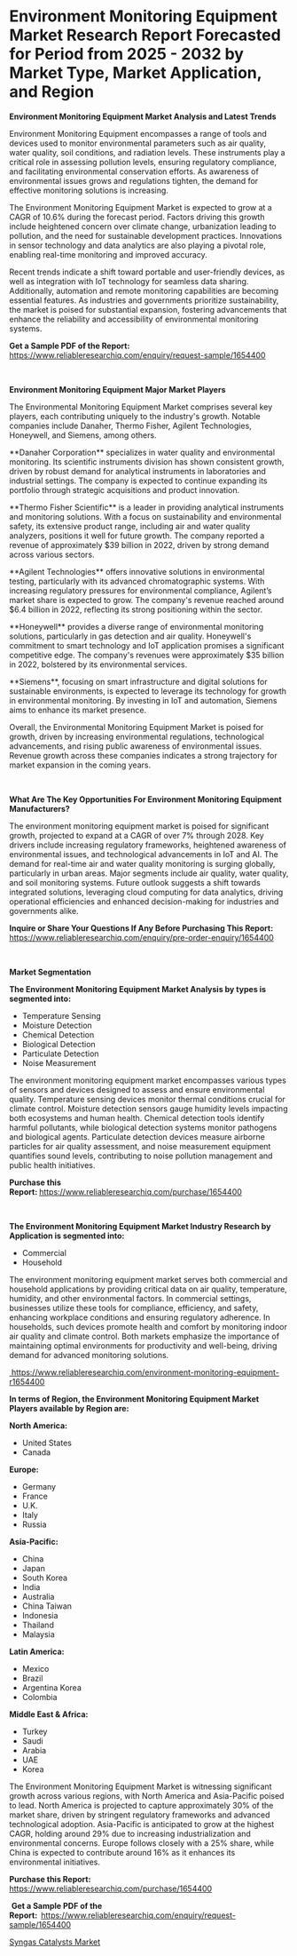 <p><h1>Environment Monitoring Equipment Market Research Report Forecasted for Period from 2025 -  2032 by Market Type, Market Application, and Region</h1></p><p><strong>Environment Monitoring Equipment Market Analysis and Latest Trends</strong></p>
<p><p>Environment Monitoring Equipment encompasses a range of tools and devices used to monitor environmental parameters such as air quality, water quality, soil conditions, and radiation levels. These instruments play a critical role in assessing pollution levels, ensuring regulatory compliance, and facilitating environmental conservation efforts. As awareness of environmental issues grows and regulations tighten, the demand for effective monitoring solutions is increasing.</p><p>The Environment Monitoring Equipment Market is expected to grow at a CAGR of 10.6% during the forecast period. Factors driving this growth include heightened concern over climate change, urbanization leading to pollution, and the need for sustainable development practices. Innovations in sensor technology and data analytics are also playing a pivotal role, enabling real-time monitoring and improved accuracy.</p><p>Recent trends indicate a shift toward portable and user-friendly devices, as well as integration with IoT technology for seamless data sharing. Additionally, automation and remote monitoring capabilities are becoming essential features. As industries and governments prioritize sustainability, the market is poised for substantial expansion, fostering advancements that enhance the reliability and accessibility of environmental monitoring systems.</p></p>
<p><strong>Get a Sample PDF of the Report:&nbsp;</strong> <a href="https://www.reliableresearchiq.com/enquiry/request-sample/1654400?utm_campaign=2885&utm_medium=2&utm_source=Github&utm_content=ia&utm_term=28022025&utm_id=environment-monitoring-equipment">https://www.reliableresearchiq.com/enquiry/request-sample/1654400</a></p>
<p>&nbsp;</p>
<p><strong>Environment Monitoring Equipment Major Market Players</strong></p>
<p><p>The Environmental Monitoring Equipment Market comprises several key players, each contributing uniquely to the industry's growth. Notable companies include Danaher, Thermo Fisher, Agilent Technologies, Honeywell, and Siemens, among others.</p><p>**Danaher Corporation** specializes in water quality and environmental monitoring. Its scientific instruments division has shown consistent growth, driven by robust demand for analytical instruments in laboratories and industrial settings. The company is expected to continue expanding its portfolio through strategic acquisitions and product innovation.</p><p>**Thermo Fisher Scientific** is a leader in providing analytical instruments and monitoring solutions. With a focus on sustainability and environmental safety, its extensive product range, including air and water quality analyzers, positions it well for future growth. The company reported a revenue of approximately $39 billion in 2022, driven by strong demand across various sectors.</p><p>**Agilent Technologies** offers innovative solutions in environmental testing, particularly with its advanced chromatographic systems. With increasing regulatory pressures for environmental compliance, Agilent’s market share is expected to grow. The company's revenue reached around $6.4 billion in 2022, reflecting its strong positioning within the sector.</p><p>**Honeywell** provides a diverse range of environmental monitoring solutions, particularly in gas detection and air quality. Honeywell's commitment to smart technology and IoT application promises a significant competitive edge. The company's revenues were approximately $35 billion in 2022, bolstered by its environmental services.</p><p>**Siemens**, focusing on smart infrastructure and digital solutions for sustainable environments, is expected to leverage its technology for growth in environmental monitoring. By investing in IoT and automation, Siemens aims to enhance its market presence.</p><p>Overall, the Environmental Monitoring Equipment Market is poised for growth, driven by increasing environmental regulations, technological advancements, and rising public awareness of environmental issues. Revenue growth across these companies indicates a strong trajectory for market expansion in the coming years.</p></p>
<p>&nbsp;</p>
<p><strong>What Are The Key Opportunities For Environment Monitoring Equipment Manufacturers?</strong></p>
<p><p>The environment monitoring equipment market is poised for significant growth, projected to expand at a CAGR of over 7% through 2028. Key drivers include increasing regulatory frameworks, heightened awareness of environmental issues, and technological advancements in IoT and AI. The demand for real-time air and water quality monitoring is surging globally, particularly in urban areas. Major segments include air quality, water quality, and soil monitoring systems. Future outlook suggests a shift towards integrated solutions, leveraging cloud computing for data analytics, driving operational efficiencies and enhanced decision-making for industries and governments alike.</p></p>
<p><strong>Inquire or Share Your Questions If Any Before Purchasing This Report:</strong> <a href="https://www.reliableresearchiq.com/enquiry/pre-order-enquiry/1654400?utm_campaign=2885&utm_medium=2&utm_source=Github&utm_content=ia&utm_term=28022025&utm_id=environment-monitoring-equipment">https://www.reliableresearchiq.com/enquiry/pre-order-enquiry/1654400</a></p>
<p>&nbsp;</p>
<p><strong>Market Segmentation</strong></p>
<p><strong>The Environment Monitoring Equipment Market Analysis by types is segmented into:</strong></p>
<p><ul><li>Temperature Sensing</li><li>Moisture Detection</li><li>Chemical Detection</li><li>Biological Detection</li><li>Particulate Detection</li><li>Noise Measurement</li></ul></p>
<p><p>The environment monitoring equipment market encompasses various types of sensors and devices designed to assess and ensure environmental quality. Temperature sensing devices monitor thermal conditions crucial for climate control. Moisture detection sensors gauge humidity levels impacting both ecosystems and human health. Chemical detection tools identify harmful pollutants, while biological detection systems monitor pathogens and biological agents. Particulate detection devices measure airborne particles for air quality assessment, and noise measurement equipment quantifies sound levels, contributing to noise pollution management and public health initiatives.</p></p>
<p><strong>Purchase this Report:&nbsp;</strong><a href="https://www.reliableresearchiq.com/purchase/1654400?utm_campaign=2885&utm_medium=2&utm_source=Github&utm_content=ia&utm_term=28022025&utm_id=environment-monitoring-equipment">https://www.reliableresearchiq.com/purchase/1654400</a></p>
<p>&nbsp;</p>
<p><strong>The Environment Monitoring Equipment Market Industry Research by Application is segmented into:</strong></p>
<p><ul><li>Commercial</li><li>Household</li></ul></p>
<p><p>The environment monitoring equipment market serves both commercial and household applications by providing critical data on air quality, temperature, humidity, and other environmental factors. In commercial settings, businesses utilize these tools for compliance, efficiency, and safety, enhancing workplace conditions and ensuring regulatory adherence. In households, such devices promote health and comfort by monitoring indoor air quality and climate control. Both markets emphasize the importance of maintaining optimal environments for productivity and well-being, driving demand for advanced monitoring solutions.</p></p>
<p><a href="https://www.reliableresearchiq.com/environment-monitoring-equipment-r1654400?utm_campaign=2885&utm_medium=2&utm_source=Github&utm_content=ia&utm_term=28022025&utm_id=environment-monitoring-equipment">&nbsp;https://www.reliableresearchiq.com/environment-monitoring-equipment-r1654400</a></p>
<p><strong>In terms of Region, the Environment Monitoring Equipment Market Players available by Region are:</strong></p>
<p>
    <p> <strong> North America: </strong>
        <ul>
            <li>United States</li>
            <li>Canada</li>
        </ul>
        </p> 
    <p> <strong> Europe: </strong>
        <ul>
            <li>Germany</li>
            <li>France</li>
            <li>U.K.</li>
            <li>Italy</li>
            <li>Russia</li>
        </ul>
        </p> 
    <p> <strong> Asia-Pacific: </strong>
        <ul>
            <li>China</li>
            <li>Japan</li>
            <li>South Korea</li>
            <li>India</li>
            <li>Australia</li>
            <li>China Taiwan</li>
            <li>Indonesia</li>
            <li>Thailand</li>
            <li>Malaysia</li>
        </ul>
        </p> 
    <p> <strong> Latin America: </strong>
        <ul>
            <li>Mexico</li>
            <li>Brazil</li>
            <li>Argentina Korea</li>
            <li>Colombia</li>
        </ul>
        </p> 
    <p> <strong> Middle East & Africa: </strong>
        <ul>
            <li>Turkey</li>
            <li>Saudi</li>
            <li>Arabia</li>
            <li>UAE</li>
            <li>Korea</li>
        </ul>
    </p>
    </p>
<p><p>The Environment Monitoring Equipment Market is witnessing significant growth across various regions, with North America and Asia-Pacific poised to lead. North America is projected to capture approximately 30% of the market share, driven by stringent regulatory frameworks and advanced technological adoption. Asia-Pacific is anticipated to grow at the highest CAGR, holding around 29% due to increasing industrialization and environmental concerns. Europe follows closely with a 25% share, while China is expected to contribute around 16% as it enhances its environmental initiatives.</p></p>
<p><strong>Purchase this Report: </strong><a href="https://www.reliableresearchiq.com/purchase/1654400?utm_campaign=2885&utm_medium=2&utm_source=Github&utm_content=ia&utm_term=28022025&utm_id=environment-monitoring-equipment">https://www.reliableresearchiq.com/purchase/1654400</a></p>
<p>&nbsp;<strong>Get a Sample PDF of the Report:&nbsp;&nbsp;</strong><a href="https://www.reliableresearchiq.com/enquiry/request-sample/1654400?utm_campaign=2885&utm_medium=2&utm_source=Github&utm_content=ia&utm_term=28022025&utm_id=environment-monitoring-equipment">https://www.reliableresearchiq.com/enquiry/request-sample/1654400</a></p>
<p><strong></strong></p>
<p><p><a href="https://github.com/feyzacurllj9/Market-Research-Report-List-1/blob/main/syngas-catalysts-market.md?utm_campaign=2885&utm_medium=2&utm_source=Github&utm_content=ia&utm_term=28022025&utm_id=environment-monitoring-equipment">Syngas Catalysts Market</a></p></p>
